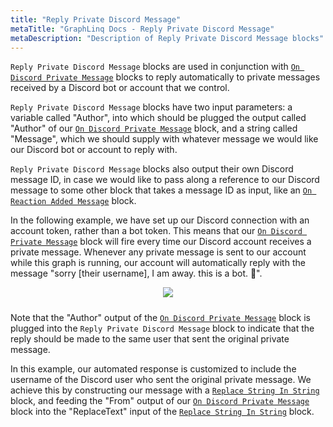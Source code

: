 ```yaml
---
title: "Reply Private Discord Message"
metaTitle: "GraphLinq Docs - Reply Private Discord Message"
metaDescription: "Description of Reply Private Discord Message blocks"
---
```

`Reply Private Discord Message` blocks are used in conjunction with <a href="/blockTypes/39-discord/6-onDiscordPrivateMessage"> `On Discord Private Message`</a> blocks to reply automatically to private messages received by a Discord bot or account that we control.

`Reply Private Discord Message` blocks have two input parameters: a variable called "Author", into which should be plugged the output called "Author" of our <a href="/blockTypes/39-discord/6-onDiscordPrivateMessage"> `On Discord Private Message`</a> block, and a string called "Message", which we should supply with whatever message we would like our Discord bot or account to reply with.

`Reply Private Discord Message` blocks also output their own Discord message ID, in case we would like to pass along a reference to our Discord message to some other block that takes a message ID as input, like an <a href="/blockTypes/39-discord/7-onReactionAddedMessage"> `On Reaction Added Message`</a> block.

In the following example, we have set up our Discord connection with an account token, rather than a bot token. This means that our <a href="/blockTypes/39-discord/6-onDiscordPrivateMessage"> `On Discord Private Message`</a> block will fire every time our Discord account receives a private message. Whenever any private message is sent to our account while this graph is running, our account will automatically reply with the message "sorry [their username], I am away. this is a bot. 🤖".

<center>
<img src="https://i.imgur.com/92J3JOo.png"
     style="margin-bottom:10px;" />
</center>

Note that the "Author" output of the <a href="/blockTypes/39-discord/6-onDiscordPrivateMessage"> `On Discord Private Message`</a> block is plugged into the `Reply Private Discord Message` block to indicate that the reply should be made to the same user that sent the original private message.

In this example, our automated response is customized to include the username of the Discord user who sent the original private message. We achieve this by constructing our message with a <a href="/blockTypes/6-string/3-replaceStringInString"> `Replace String In String`</a> block, and feeding the "From" output of our <a href="/blockTypes/39-discord/6-onDiscordPrivateMessage"> `On Discord Private Message`</a> block into the "ReplaceText" input of the <a href="/blockTypes/6-string/3-replaceStringInString"> `Replace String In String`</a> block.
